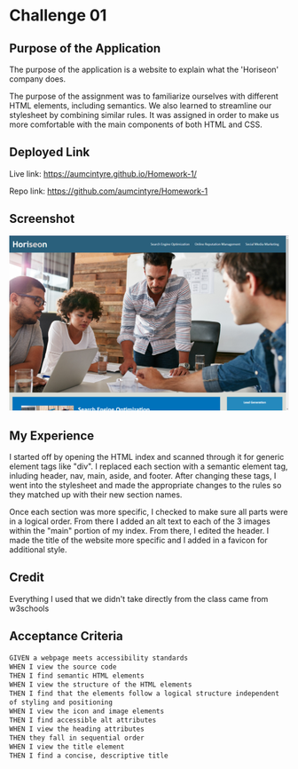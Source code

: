 # Challenge 01

## Purpose of the Application

The purpose of the application is a website to explain what the 'Horiseon' company does. 

The purpose of the assignment was to familiarize ourselves with different HTML elements, including semantics. We also learned to streamline our stylesheet by combining similar rules. It was assigned in order to make us more comfortable with the main components of both HTML and CSS.

## Deployed Link

Live link:  https://aumcintyre.github.io/Homework-1/

Repo link: https://github.com/aumcintyre/Homework-1


## Screenshot

![Screenshot](HoriseonScreenshot.png)

## My Experience

I started off by opening the HTML index and scanned through it for generic element tags like "div". I replaced each section with a semantic element tag, inluding header, nav, main, aside, and footer. After changing these tags, I went into the stylesheet and made the appropriate changes to the rules so they matched up with their new section names. 

Once each section was more specific, I checked to make sure all parts were in a logical order. From there I added an alt text to each of the 3 images within the "main" portion of my index. From there, I edited the header. I made the title of the website more specific and I added in a favicon for additional style. 

## Credit

Everything I used that we didn't take directly from the class came from w3schools

## Acceptance Criteria

```
GIVEN a webpage meets accessibility standards
WHEN I view the source code
THEN I find semantic HTML elements
WHEN I view the structure of the HTML elements
THEN I find that the elements follow a logical structure independent of styling and positioning
WHEN I view the icon and image elements
THEN I find accessible alt attributes
WHEN I view the heading attributes
THEN they fall in sequential order
WHEN I view the title element
THEN I find a concise, descriptive title
```
